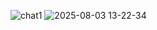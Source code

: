 ![chat1](https://github.com/user-attachments/assets/47004f21-b920-47f0-ab72-f717b9ff450f)
![2025-08-03 13-22-34](https://github.com/user-attachments/assets/a9471123-4562-4cb9-a8f8-3ff7060b04e4)
